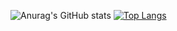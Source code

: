 ![Anurag's GitHub stats](https://github-readme-stats.vercel.app/api?username=RikuAlice01&show_icons=true&theme=radical)
[![Top Langs](https://github-readme-stats.vercel.app/api/top-langs/?username=RikuAlice01&layout=compact)](https://github.com/anuraghazra/github-readme-stats)
